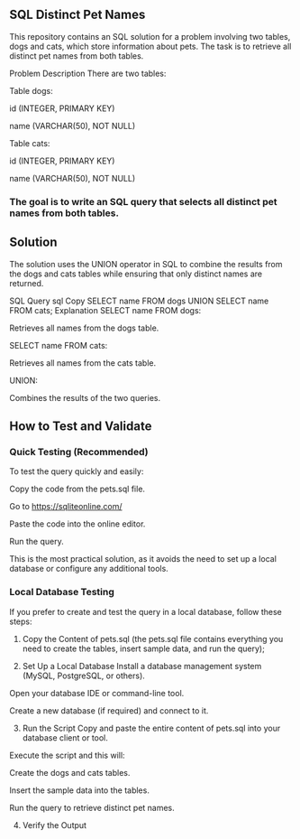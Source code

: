 ## SQL Distinct Pet Names
This repository contains an SQL solution for a problem involving two tables, dogs and cats, which store information about pets. The task is to retrieve all distinct pet names from both tables.

Problem Description
There are two tables:

Table dogs:

id (INTEGER, PRIMARY KEY)

name (VARCHAR(50), NOT NULL)

Table cats:

id (INTEGER, PRIMARY KEY)

name (VARCHAR(50), NOT NULL)

### The goal is to write an SQL query that selects all distinct pet names from both tables.

## Solution
The solution uses the UNION operator in SQL to combine the results from the dogs and cats tables while ensuring that only distinct names are returned.

SQL Query
sql
Copy
SELECT name FROM dogs
UNION
SELECT name FROM cats;
Explanation
SELECT name FROM dogs:

Retrieves all names from the dogs table.

SELECT name FROM cats:

Retrieves all names from the cats table.

UNION:

Combines the results of the two queries.

## How to Test and Validate

### Quick Testing (Recommended)
To test the query quickly and easily:

Copy the code from the pets.sql file.

Go to https://sqliteonline.com/

Paste the code into the online editor.

Run the query.

This is the most practical solution, as it avoids the need to set up a local database or configure any additional tools.

### Local Database Testing
If you prefer to create and test the query in a local database, follow these steps:

1. Copy the Content of pets.sql (the pets.sql file contains everything you need to create the tables, insert sample data, and run the query);

2. Set Up a Local Database
   Install a database management system (MySQL, PostgreSQL, or others).

Open your database IDE or command-line tool.

Create a new database (if required) and connect to it.

3. Run the Script
   Copy and paste the entire content of pets.sql into your database client or tool.

Execute the script and this will:

Create the dogs and cats tables.

Insert the sample data into the tables.

Run the query to retrieve distinct pet names.

4. Verify the Output




